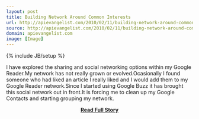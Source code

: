 ```yaml
---
layout: post
title: Building Network Around Common Interests
url: http://apievangelist.com/2010/02/11/building-network-around-common-interests/
source: http://apievangelist.com/2010/02/11/building-network-around-common-interests/
domain: apievangelist.com
image: [Image]
---
```

{% include JB/setup %}<p>I have explored the sharing and social networking options within my Google Reader.My network has not really grown or evolved.Ocasionally I found someone who had liked an article I really liked and I would add them to my Google Reader network.Since I started using Google Buzz it has brought this social network out in front.It is forcing me to clean up my Google Contacts and starting grouping my network.</p>
<center><p><a href="http://apievangelist.com/2010/02/11/building-network-around-common-interests/" style='padding:25px; font-sze:18px; font-weight: bold;'>Read Full Story</a></p></center>
